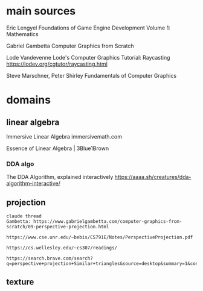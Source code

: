 # main sources

Eric Lengyel
Foundations of Game Engine Development
Volume 1: Mathematics

Gabriel Gambetta
Computer Graphics from Scratch

Lode Vandevenne
Lode's Computer Graphics Tutorial: Raycasting
https://lodev.org/cgtutor/raycasting.html

Steve Marschner, Peter Shirley
Fundamentals of Computer Graphics



# domains


## linear algebra
Immersive Linear Algebra
immersivemath.com

Essence of Linear Algebra | 3Blue1Brown



### DDA algo

The DDA Algorithm, explained interactively
https://aaaa.sh/creatures/dda-algorithm-interactive/



## projection
	claude thread
	Gambetta: https://www.gabrielgambetta.com/computer-graphics-from-scratch/09-perspective-projection.html

	https://www.cse.unr.edu/~bebis/CS791E/Notes/PerspectiveProjection.pdf

	https://cs.wellesley.edu/~cs307/readings/

	https://search.brave.com/search?q=perspective+projection+Similar+triangles&source=desktop&summary=1&conversation=3f3a6010d7e8c993f3d310



## texture